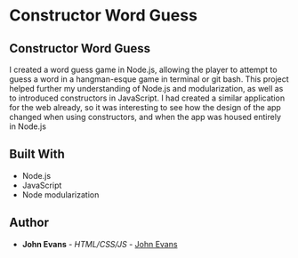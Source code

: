 # Constructor Word Guess
 
## Constructor Word Guess
I created a word guess game in Node.js, allowing the player to attempt to guess a word in a hangman-esque game in terminal or git bash. This project helped further my understanding of Node.js and modularization, as well as to introduced constructors in JavaScript. I had created a similar application for the web already, so it was interesting to see how the design of the app changed when using constructors, and when the app was housed entirely in Node.js
 
 
## Built With
* Node.js
* JavaScript
* Node modularization
 
## Author
* **John Evans** - *HTML/CSS/JS* - [John Evans](https://github.com/evanjo03)
